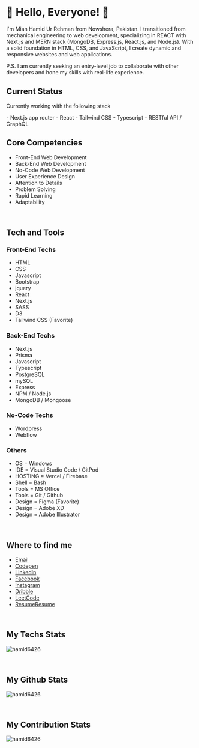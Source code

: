 [comment]: <> (<img src="https://github.com/Hamid6426/Hamid6426/blob/main/assets/hamid6426-github.png?raw=true" style="width: 80%, margin-x: auto">)

# 👋 Hello, Everyone! 👋

<p> I'm Mian Hamid Ur Rehman from Nowshera, Pakistan. I transitioned from mechanical engineering to web development, specializing in REACT with Next.js and MERN stack (MongoDB, Express.js, React.js, and Node.js). With a solid foundation in HTML, CSS, and JavaScript, I create dynamic and responsive websites and web applications. </p>
  
<p><span>P.S.</span> I am currently seeking an entry-level job to collaborate with other developers and hone my skills with real-life experience. </p>

## Current Status

<p> Currently working with the following stack </p>
- Next.js app router
- React
- Tailwind CSS
- Typescript
- RESTful API / GraphQL
<br/>

## Core Competencies

- Front-End Web Development
- Back-End Web Development
- No-Code Web Development
- User Experience Design
- Attention to Details
- Problem Solving
- Rapid Learning
- Adaptability
<br/>

## Tech and Tools

### Front-End Techs

- HTML
- CSS
- Javascript
- Bootstrap
- jquery
- React
- Next.js
- SASS
- D3
- Tailwind CSS (Favorite)

### Back-End Techs

- Next.js
- Prisma
- Javascript
- Typescript
- PostgreSQL
- mySQL
- Express
- NPM / Node.js
- MongoDB / Mongoose

### No-Code Techs

- Wordpress
- Webflow

### Others

- OS = Windows
- IDE = Visual Studio Code / GitPod
- HOSTING = Vercel / Firebase
- Shell = Bash
- Tools = MS Office
- Tools = Git / Github
- Design = Figma (Favorite)
- Design = Adobe XD
- Design = Adobe Illustrator

<br/>

## Where to find me


- [Email](mailto:MianHamid6426@gmail.com)
- [Codepen](https://codepen.io/Hamid6426)
- [LinkedIn](https://www.linkedin.com/in/Hamid6426)
- [Facebook](https://www.facebook.com/MianHamid6426)
- [Instagram](https://www.instagram.com/Mianhamid6426)
- [Dribble](https://www.dribble.com/Hamid6426)
- [LeetCode](https://www.leetcode.com/hamid6426)
- [Resume](https://drive.google.com/file/d/1_3BsptfxkrSbi5HLw1JGLTjFCbgBl1cY/view?usp=sharing#gh-dark-mode-only)[Resume](https://drive.google.com/file/d/1Fk2xuox93OPMSk0vFAF4kjn7KWP4qrt4/view?usp=sharing#gh-light-mode-only)
  
<br/>

<h2> My Techs Stats </h2>

<p><img display="block" src="https://github-readme-stats.vercel.app/api/top-langs?username=hamid6426&show_icons=true&locale=en" alt="hamid6426"/></p>

<br/>

<h2> My Github Stats </h2>

<p><img src="https://github-readme-stats.vercel.app/api?username=hamid6426&show_icons=true&locale=en" alt="hamid6426"/></p>

<br/>

<h2> My Contribution Stats </h2>

<p><img src="https://github-readme-streak-stats.herokuapp.com/?user=hamid6426" alt="hamid6426"/></p>
